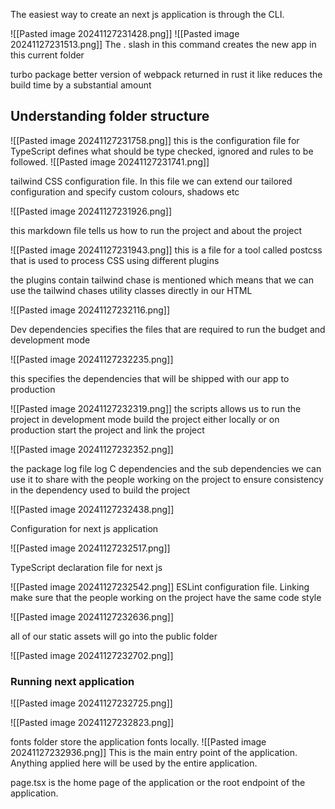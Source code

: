 The easiest way to create an next js application is through the CLI.

![[Pasted image 20241127231428.png]]
![[Pasted image 20241127231513.png]]
The . slash in this command creates the new app in this current folder


turbo package better version of webpack returned in rust it like reduces the build time by a substantial amount


## Understanding folder structure

![[Pasted image 20241127231758.png]]
this is the configuration file for TypeScript defines what should be type checked, ignored and rules to be followed.
![[Pasted image 20241127231741.png]]

tailwind CSS configuration file.
In this file we can extend our tailored configuration and specify custom colours, shadows etc


![[Pasted image 20241127231926.png]]

this markdown file tells us how to run the project and about the project

![[Pasted image 20241127231943.png]]
this is a file for a tool called postcss that is used to process CSS using different plugins

the plugins contain tailwind chase is mentioned which means that we can use the tailwind chases utility classes directly in our HTML



![[Pasted image 20241127232116.png]]

Dev dependencies specifies the files that are required to run the budget and development mode

![[Pasted image 20241127232235.png]]

this specifies the dependencies that will be shipped with our app to production

![[Pasted image 20241127232319.png]]
the scripts allows us to run the project in development mode build the project either locally or on production start the project and link the project


![[Pasted image 20241127232352.png]]

the package log file log C dependencies and the sub dependencies we can use it to share with the people working on the project to ensure consistency in the dependency used to build the project



![[Pasted image 20241127232438.png]]

Configuration for next js application



![[Pasted image 20241127232517.png]]

TypeScript declaration file for next js



![[Pasted image 20241127232542.png]]
ESLint configuration file. Linking make sure that the people working on the project have the same code style


![[Pasted image 20241127232636.png]]

all of our static assets will go into the public folder


![[Pasted image 20241127232702.png]]



### Running next application
![[Pasted image 20241127232725.png]]



![[Pasted image 20241127232823.png]]

fonts folder store the application fonts locally.
![[Pasted image 20241127232936.png]]
This is the main entry point of the application.
Anything applied here will be used by the entire application.

page.tsx is the home page of the application or the root endpoint of the application.

